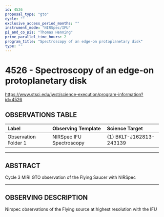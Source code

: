```yaml
---
id: 4526
proposal_type: "gto"
cycle: ""
exclusive_access_period_months: ""
instrument_mode: "NIRSpec/IFU"
pi_and_co_pis: "Thomas Henning"
prime_parallel_time_hours: 2
program_title: "Spectroscopy of an edge-on protoplanetary disk"
type: ""
---
```

# 4526 - Spectroscopy of an edge-on protoplanetary disk
https://www.stsci.edu/jwst/science-execution/program-information?id=4526
## OBSERVATIONS TABLE
| Label              | Observing Template      | Science Target           |
| :----------------- | :---------------------- | :----------------------- |
| Observation Folder 1 | NIRSpec IFU Spectroscopy | (1) BKLT-J162813-243139 |

---

## ABSTRACT

Cycle 3 MIRI GTO observation of the Flying Saucer with NIRSpec

---

## OBSERVING DESCRIPTION

Nirspec observations of the Flying source at highest resolution with the IFU